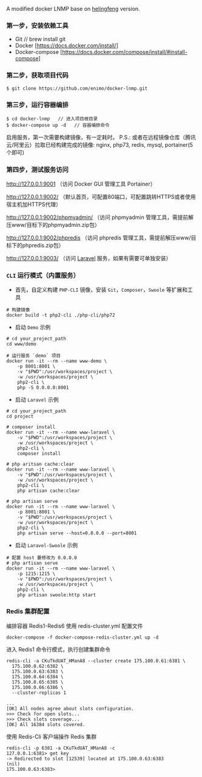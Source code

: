 A modified docker LNMP base on [helingfeng](https://github.com/helingfeng/Docker-LNMP) version.

### 第一步，安装依赖工具

- Git  // brew install git
- Docker [https://docs.docker.com/install/]
- Docker-compose [https://docs.docker.com/compose/install/#install-compose]

### 第二步，获取项目代码

```
$ git clone https://github.com/enimo/docker-lnmp.git
```
    
### 第三步，运行容器编排

```
$ cd docker-lnmp   // 进入项目根目录
$ docker-compose up -d   // 容器编排命令
```
启用服务，第一次需要构建镜像，有一定耗时。
P.S.: 或者在远程镜像仓库（腾讯云/阿里云）拉取已经构建完成的镜像: nginx, php73, redis, mysql, portainer(5个即可)


### 第四步，测试服务访问

http://127.0.0.1:9001 （访问 Docker GUI 管理工具 Portainer）

http://127.0.0.1:9002/ （默认首页，可配置80端口，可配置跳转HTTPS或者使用宿主机加HTTPS代理）

<!-- https://127.0.0.1/  （HTTPS, 由于证书不安全，所以需要点击继续访问） -->

http://127.0.0.1:9002/phpmyadmin/ （访问 phpmyadmin 管理工具，需提前解压www/目标下的phpmyadmin.zip包）

http://127.0.0.1:9002/phpredis （访问 phpredis 管理工具，需提前解压www/目标下的phpredis.zip包）

http://127.0.0.1:9003/  （访问 [Laravel](https://github.com/enimo/laravel8) 服务，如果有需要可单独安装）


### `CLI` 运行模式（内置服务）

- 首先，自定义构建 `PHP-CLI` 镜像，安装 `Git`，`Composer`，`Swoole` 等扩展和工具

```shell
# 构建镜像
docker build -t php2-cli ./php-cli/php72
```

- 启动 `Demo` 示例

```shell
# cd your_project_path
cd www/demo

# 运行服务 `demo` 项目
docker run -it --rm --name www-demo \
    -p 8001:8001 \
    -v "$PWD":/usr/workspaces/project \
    -w /usr/workspaces/project \
    php2-cli \
    php -S 0.0.0.0:8001
```

- 启动 `Laravel` 示例

```shell
# cd your_project_path
cd project

# composer install
docker run -it --rm --name www-laravel \
    -v "$PWD":/usr/workspaces/project \
    -w /usr/workspaces/project \
    php2-cli \
    composer install

# php aritsan cache:clear
docker run -it --rm --name www-laravel \
    -v "$PWD":/usr/workspaces/project \
    -w /usr/workspaces/project \
    php2-cli \
    php artisan cache:clear
    
# php artisan serve
docker run -it --rm --name www-laravel \
    -p 8001:8001 \
    -v "$PWD":/usr/workspaces/project \
    -w /usr/workspaces/project \
    php2-cli \
    php artisan serve --host=0.0.0.0 --port=8001
```

- 启动 `Laravel-Swoole` 示例

```
# 配置 host 要修改为 0.0.0.0
# php artisan serve
docker run -it --rm --name www-laravel \
    -p 1215:1215 \
    -v "$PWD":/usr/workspaces/project \
    -w /usr/workspaces/project \
    php2-cli \
    php artisan swoole:http start
```

### Redis 集群配置

编排容器 Redis1-Redis6 使用 redis-cluster.yml 配置文件
```shell
docker-compose -f docker-compose-redis-cluster.yml up -d
```

进入 Redis1 命令行模式，执行创建集群命令
```shell
redis-cli -a CKuTkdUAT_HManA8 --cluster create 175.100.0.61:6381 \
  175.100.0.62:6382 \
  175.100.0.63:6383 \
  175.100.0.64:6384 \
  175.100.0.65:6385 \
  175.100.0.66:6386 \
  --cluster-replicas 1

...
[OK] All nodes agree about slots configuration.
>>> Check for open slots...
>>> Check slots coverage...
[OK] All 16384 slots covered.
```

使用 Redis-Cli 客户端操作 Redis 集群
```shell
redis-cli -p 6381 -a CKuTkdUAT_HManA8 -c
127.0.0.1:6381> get key
-> Redirected to slot [12539] located at 175.100.0.63:6383
(nil)
175.100.0.63:6383> 
```
